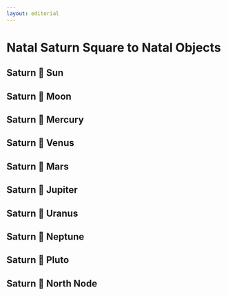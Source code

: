 ```yaml
---
layout: editorial
---
```


# Natal Saturn Square to Natal Objects

## Saturn 🔲 Sun &#x20;

## Saturn 🔲  Moon &#x20;

## Saturn 🔲 Mercury &#x20;

## Saturn 🔲 Venus &#x20;

## Saturn 🔲  Mars &#x20;

## Saturn 🔲 Jupiter &#x20;

## Saturn 🔲  Uranus &#x20;

## Saturn 🔲 Neptune &#x20;

## Saturn 🔲  Pluto &#x20;

## Saturn 🔲  North Node &#x20;
